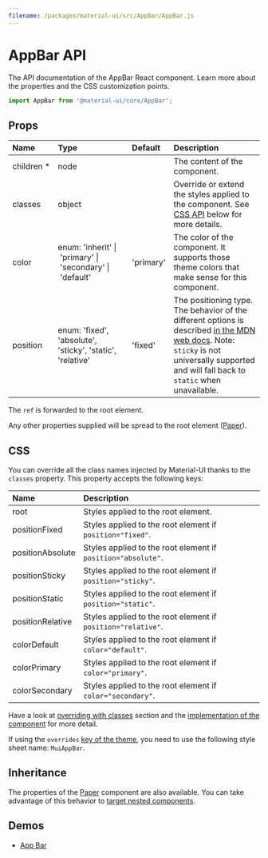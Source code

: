 ```yaml
---
filename: /packages/material-ui/src/AppBar/AppBar.js
---
```


<!--- This documentation is automatically generated, do not try to edit it. -->

# AppBar API

<p class="description">The API documentation of the AppBar React component. Learn more about the properties and the CSS customization points.</p>

```js
import AppBar from '@material-ui/core/AppBar';
```

## Props

| Name                                                     | Type                                                                                                                                                   | Default                                     | Description                                                                                                                                                                                                                                                             |
| :------------------------------------------------------- | :----------------------------------------------------------------------------------------------------------------------------------------------------- | :------------------------------------------ | :---------------------------------------------------------------------------------------------------------------------------------------------------------------------------------------------------------------------------------------------------------------------- |
| <span class="prop-name required">children&nbsp;\*</span> | <span class="prop-type">node</span>                                                                                                                    |                                             | The content of the component.                                                                                                                                                                                                                                           |
| <span class="prop-name">classes</span>                   | <span class="prop-type">object</span>                                                                                                                  |                                             | Override or extend the styles applied to the component. See [CSS API](#css) below for more details.                                                                                                                                                                     |
| <span class="prop-name">color</span>                     | <span class="prop-type">enum:&nbsp;'inherit'&nbsp;&#124;<br>&nbsp;'primary'&nbsp;&#124;<br>&nbsp;'secondary'&nbsp;&#124;<br>&nbsp;'default'<br></span> | <span class="prop-default">'primary'</span> | The color of the component. It supports those theme colors that make sense for this component.                                                                                                                                                                          |
| <span class="prop-name">position</span>                  | <span class="prop-type">enum:&nbsp;'fixed', 'absolute', 'sticky', 'static', 'relative'<br></span>                                                      | <span class="prop-default">'fixed'</span>   | The positioning type. The behavior of the different options is described [in the MDN web docs](https://developer.mozilla.org/en-US/docs/Learn/CSS/CSS_layout/Positioning). Note: `sticky` is not universally supported and will fall back to `static` when unavailable. |

The `ref` is forwarded to the root element.

Any other properties supplied will be spread to the root element ([Paper](/api/paper/)).

## CSS

You can override all the class names injected by Material-UI thanks to the `classes` property.
This property accepts the following keys:

| Name                                            | Description                                                  |
| :---------------------------------------------- | :----------------------------------------------------------- |
| <span class="prop-name">root</span>             | Styles applied to the root element.                          |
| <span class="prop-name">positionFixed</span>    | Styles applied to the root element if `position="fixed"`.    |
| <span class="prop-name">positionAbsolute</span> | Styles applied to the root element if `position="absolute"`. |
| <span class="prop-name">positionSticky</span>   | Styles applied to the root element if `position="sticky"`.   |
| <span class="prop-name">positionStatic</span>   | Styles applied to the root element if `position="static"`.   |
| <span class="prop-name">positionRelative</span> | Styles applied to the root element if `position="relative"`. |
| <span class="prop-name">colorDefault</span>     | Styles applied to the root element if `color="default"`.     |
| <span class="prop-name">colorPrimary</span>     | Styles applied to the root element if `color="primary"`.     |
| <span class="prop-name">colorSecondary</span>   | Styles applied to the root element if `color="secondary"`.   |

Have a look at [overriding with classes](/customization/overrides/#overriding-with-classes) section
and the [implementation of the component](https://github.com/mui-org/material-ui/blob/next/packages/material-ui/src/AppBar/AppBar.js)
for more detail.

If using the `overrides` [key of the theme](/customization/themes/#css),
you need to use the following style sheet name: `MuiAppBar`.

## Inheritance

The properties of the [Paper](/api/paper/) component are also available.
You can take advantage of this behavior to [target nested components](/guides/api/#spread).

## Demos

- [App Bar](/demos/app-bar/)
